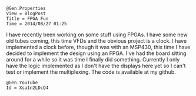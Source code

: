 ```
@Gen.Properties
View = BlogPost
Title = FPGA Fun
Time = 2014/08/27 01:25
```

I have recently been working on some stuff using FPGAs. I have some new old tubes coming, this time VFDs and the obvious project is a clock. I have implemented a clock before, though it was with an MSP430, this time I have decided to implement the design using an FPGA. I've had the board sitting around for a while so it was time I finally did something. Currently I only have the logic implemented as I don't have the displays here yet so I can't test or implement the multiplexing. The code is available at my github.

```
@Gen.YouTube
Id = Xsa1n2LDcQ4
```